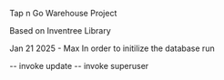 Tap n Go Warehouse Project

Based on Inventree Library

Jan 21 2025 - Max
In order to initilize the database run

-- invoke update
-- invoke superuser